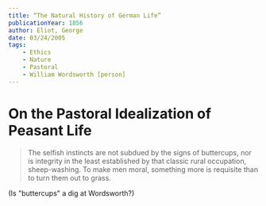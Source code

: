 ```yaml
---
title: “The Natural History of German Life”
publicationYear: 1856
author: Eliot, George
date: 03/24/2005
tags:
    - Ethics
    - Nature
    - Pastoral
    - William Wordsworth [person]
---
```


# On the Pastoral Idealization of Peasant Life

> The selfish instincts are not subdued by the signs of buttercups, nor is integrity in the least established by that classic rural occupation, sheep-washing. To make men moral, something more is requisite than to turn them out to grass.

(Is "buttercups" a dig at Wordsworth?)
